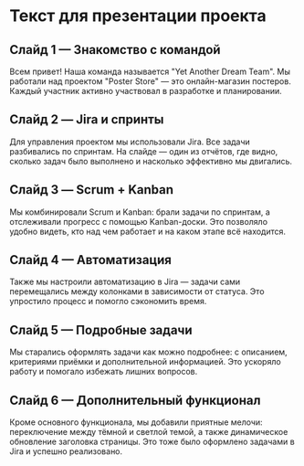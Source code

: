 # Текст для презентации проекта

## Слайд 1 — Знакомство с командой

Всем привет! Наша команда называется "Yet Another Dream Team". Мы работали над проектом "Poster Store" — это онлайн-магазин постеров. Каждый участник активно участвовал в разработке и планировании.

## Слайд 2 — Jira и спринты

Для управления проектом мы использовали Jira. Все задачи разбивались по спринтам. На слайде — один из отчётов, где видно, сколько задач было выполнено и насколько эффективно мы двигались.

## Слайд 3 — Scrum + Kanban

Мы комбинировали Scrum и Kanban: брали задачи по спринтам, а отслеживали прогресс с помощью Kanban-доски. Это позволяло удобно видеть, кто над чем работает и на каком этапе всё находится.

## Слайд 4 — Автоматизация

Также мы настроили автоматизацию в Jira — задачи сами перемещались между колонками в зависимости от статуса. Это упростило процесс и помогло сэкономить время.

## Слайд 5 — Подробные задачи

Мы старались оформлять задачи как можно подробнее: с описанием, критериями приёмки и дополнительной информацией. Это ускоряло работу и помогало избежать лишних вопросов.

## Слайд 6 — Дополнительный функционал

Кроме основного функционала, мы добавили приятные мелочи: переключение между тёмной и светлой темой, а также динамическое обновление заголовка страницы. Это тоже было оформлено задачами в Jira и успешно реализовано.
